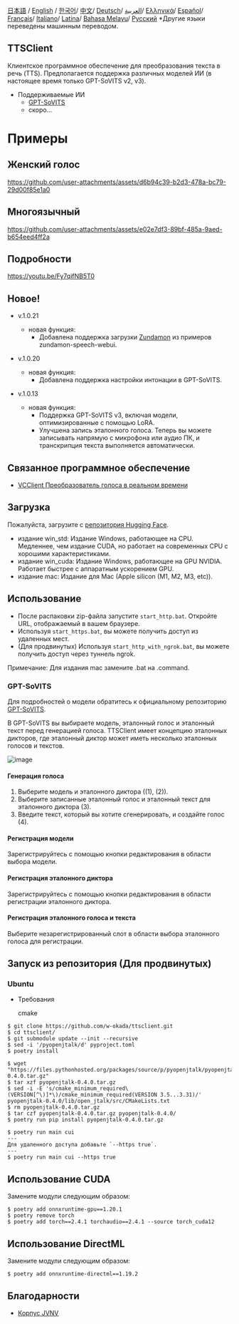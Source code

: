 [日本語](/README.md) /
[English](/docs_i18n/README_en.md) /
[한국어](/docs_i18n/README_ko.md)/
[中文](/docs_i18n/README_zh.md)/
[Deutsch](/docs_i18n/README_de.md)/
[العربية](/docs_i18n/README_ar.md)/
[Ελληνικά](/docs_i18n/README_el.md)/
[Español](/docs_i18n/README_es.md)/
[Français](/docs_i18n/README_fr.md)/
[Italiano](/docs_i18n/README_it.md)/
[Latina](/docs_i18n/README_la.md)/
[Bahasa Melayu](/docs_i18n/README_ms.md)/
[Русский](/docs_i18n/README_ru.md) 
  *Другие языки переведены машинным переводом.

TTSClient
---

Клиентское программное обеспечение для преобразования текста в речь (TTS). Предполагается поддержка различных моделей ИИ (в настоящее время только GPT-SoVITS v2, v3).

- Поддерживаемые ИИ
  - [GPT-SoVITS](https://github.com/RVC-Boss/GPT-SoVITS)
  - скоро...

# Примеры

## Женский голос

https://github.com/user-attachments/assets/d6b94c39-b2d3-478a-bc79-29d00f85e1a0

## Многоязычный

https://github.com/user-attachments/assets/e02e7df3-89bf-485a-9aed-b654eed4ff2a

## Подробности

https://youtu.be/Fy7qifNB5T0

## Новое!
- v.1.0.21
  - новая функция:
    - Добавлена поддержка загрузки [Zundamon](https://github.com/zunzun999/zundamon-speech-webui) из примеров zundamon-speech-webui.

- v.1.0.20
  - новая функция:
    - Добавлена поддержка настройки интонации в GPT-SoVITS.

- v.1.0.13
  - новая функция:
    - Поддержка GPT-SoVITS v3, включая модели, оптимизированные с помощью LoRA.
    - Улучшена запись эталонного голоса. Теперь вы можете записывать напрямую с микрофона или аудио ПК, и транскрипция текста выполняется автоматически.

## Связанное программное обеспечение
- [VCClient Преобразователь голоса в реальном времени](https://github.com/w-okada/voice-changer)

## Загрузка
Пожалуйста, загрузите с [репозитория Hugging Face](https://huggingface.co/wok000/ttsclient000/tree/main).

- издание win_std: Издание Windows, работающее на CPU. Медленнее, чем издание CUDA, но работает на современных CPU с хорошими характеристиками.
- издание win_cuda: Издание Windows, работающее на GPU NVIDIA. Работает быстрее с аппаратным ускорением GPU.
- издание mac: Издание для Mac (Apple silicon (M1, M2, M3, etc)).

## Использование
- После распаковки zip-файла запустите `start_http.bat`. Откройте URL, отображаемый в вашем браузере.
- Используя `start_https.bat`, вы можете получить доступ из удаленных мест.
- (Для продвинутых) Используя `start_http_with_ngrok.bat`, вы можете получить доступ через туннель ngrok.

Примечание: Для издания mac замените .bat на .command.

### GPT-SoVITS

Для подробностей о модели обратитесь к официальному репозиторию [GPT-SoVITS](https://github.com/RVC-Boss/GPT-SoVITS).

В GPT-SoVITS вы выбираете модель, эталонный голос и эталонный текст перед генерацией голоса. TTSClient имеет концепцию эталонных дикторов, где эталонный диктор может иметь несколько эталонных голосов и текстов.

![image](https://github.com/user-attachments/assets/032a65ed-b9d5-4f8a-8efe-73bd10b66593)

#### Генерация голоса

1. Выберите модель и эталонного диктора ((1), (2)).
2. Выберите записанные эталонный голос и эталонный текст для эталонного диктора (3).
3. Введите текст, который вы хотите сгенерировать, и создайте голос (4).

#### Регистрация модели

Зарегистрируйтесь с помощью кнопки редактирования в области выбора модели.

#### Регистрация эталонного диктора

Зарегистрируйтесь с помощью кнопки редактирования в области регистрации эталонного диктора.

#### Регистрация эталонного голоса и текста

Выберите незарегистрированный слот в области выбора эталонного голоса для регистрации.

## Запуск из репозитория (Для продвинутых)

### Ubuntu

* Требования
  
  cmake

```
$ git clone https://github.com/w-okada/ttsclient.git
$ cd ttsclient/
$ git submodule update --init --recursive
$ sed -i '/pyopenjtalk/d' pyproject.toml
$ poetry install

$ wget "https://files.pythonhosted.org/packages/source/p/pyopenjtalk/pyopenjtalk-0.4.0.tar.gz"
$ tar xzf pyopenjtalk-0.4.0.tar.gz
$ sed -i -E 's/cmake_minimum_required\(VERSION[^\)]*\)/cmake_minimum_required(VERSION 3.5...3.31)/' pyopenjtalk-0.4.0/lib/open_jtalk/src/CMakeLists.txt
$ rm pyopenjtalk-0.4.0.tar.gz
$ tar czf pyopenjtalk-0.4.0.tar.gz pyopenjtalk-0.4.0/
$ poetry run pip install pyopenjtalk-0.4.0.tar.gz

$ poetry run main cui
---
Для удаленного доступа добавьте `--https true`.
---
$ poetry run main cui --https true
```

## Использование CUDA
Замените модули следующим образом:
```
$ poetry add onnxruntime-gpu==1.20.1
$ poetry remove torch
$ poetry add torch==2.4.1 torchaudio==2.4.1 --source torch_cuda12
```

## Использование DirectML
Замените модули следующим образом:
```
$ poetry add onnxruntime-directml==1.19.2
```

## Благодарности
- [Корпус JVNV](https://sites.google.com/site/shinnosuketakamichi/research-topics/jvnv_corpus) 